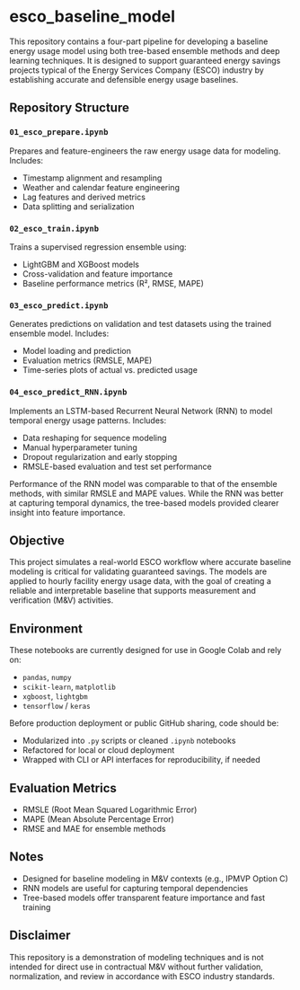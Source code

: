 # esco_baseline_model

This repository contains a four-part pipeline for developing a baseline energy usage model using both tree-based ensemble methods and deep learning techniques. It is designed to support guaranteed energy savings projects typical of the Energy Services Company (ESCO) industry by establishing accurate and defensible energy usage baselines.

## Repository Structure

### `01_esco_prepare.ipynb`  
Prepares and feature-engineers the raw energy usage data for modeling. Includes:
- Timestamp alignment and resampling
- Weather and calendar feature engineering
- Lag features and derived metrics
- Data splitting and serialization

### `02_esco_train.ipynb`  
Trains a supervised regression ensemble using:
- LightGBM and XGBoost models
- Cross-validation and feature importance
- Baseline performance metrics (R², RMSE, MAPE)

### `03_esco_predict.ipynb`  
Generates predictions on validation and test datasets using the trained ensemble model. Includes:
- Model loading and prediction
- Evaluation metrics (RMSLE, MAPE)
- Time-series plots of actual vs. predicted usage

### `04_esco_predict_RNN.ipynb`  
Implements an LSTM-based Recurrent Neural Network (RNN) to model temporal energy usage patterns. Includes:
- Data reshaping for sequence modeling
- Manual hyperparameter tuning
- Dropout regularization and early stopping
- RMSLE-based evaluation and test set performance

Performance of the RNN model was comparable to that of the ensemble methods, with similar RMSLE and MAPE values. While the RNN was better at capturing temporal dynamics, the tree-based models provided clearer insight into feature importance.

## Objective

This project simulates a real-world ESCO workflow where accurate baseline modeling is critical for validating guaranteed savings. The models are applied to hourly facility energy usage data, with the goal of creating a reliable and interpretable baseline that supports measurement and verification (M&V) activities.

## Environment

These notebooks are currently designed for use in Google Colab and rely on:
- `pandas`, `numpy`
- `scikit-learn`, `matplotlib`
- `xgboost`, `lightgbm`
- `tensorflow` / `keras`

Before production deployment or public GitHub sharing, code should be:
- Modularized into `.py` scripts or cleaned `.ipynb` notebooks
- Refactored for local or cloud deployment
- Wrapped with CLI or API interfaces for reproducibility, if needed

## Evaluation Metrics

- RMSLE (Root Mean Squared Logarithmic Error)
- MAPE (Mean Absolute Percentage Error)
- RMSE and MAE for ensemble methods

## Notes

- Designed for baseline modeling in M&V contexts (e.g., IPMVP Option C)
- RNN models are useful for capturing temporal dependencies
- Tree-based models offer transparent feature importance and fast training

## Disclaimer

This repository is a demonstration of modeling techniques and is not intended for direct use in contractual M&V without further validation, normalization, and review in accordance with ESCO industry standards.
